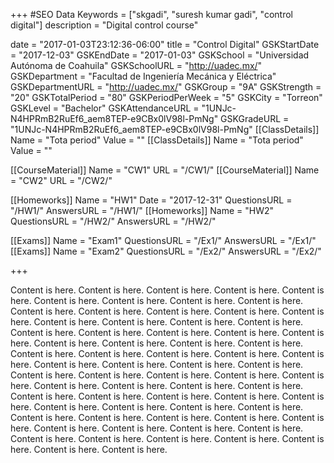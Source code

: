+++
#SEO Data
Keywords = ["skgadi", "suresh kumar gadi", "control digital"]
description = "Digital control course"


date = "2017-01-03T23:12:36-06:00"
title = "Control Digital"
GSKStartDate = "2017-12-03"
GSKEndDate = "2017-01-03"
GSKSchool = "Universidad Autónoma de Coahuila"
GSKSchoolURL = "http://uadec.mx/"
GSKDepartment = "Facultad de Ingeniería Mecánica y Eléctrica"
GSKDepartmentURL = "http://uadec.mx/"
GSKGroup = "9A"
GSKStrength = "20"
GSKTotalPeriod = "80"
GSKPeriodPerWeek = "5"
GSKCity = "Torreon"
GSKLevel = "Bachelor"
GSKAttendanceURL = "1UNJc-N4HPRmB2RuEf6_aem8TEP-e9CBx0lV98l-PmNg"
GSKGradeURL = "1UNJc-N4HPRmB2RuEf6_aem8TEP-e9CBx0lV98l-PmNg"
[[ClassDetails]]
	Name = "Tota period"
	Value = ""
[[ClassDetails]]
	Name = "Tota period"
	Value = ""

[[CourseMaterial]]
    Name = "CW1"
    URL = "/CW1/"
[[CourseMaterial]]
    Name = "CW2"
    URL = "/CW2/"

[[Homeworks]]
    Name = "HW1"
	Date = "2017-12-31"
    QuestionsURL = "/HW1/"
	AnswersURL = "/HW1/"
[[Homeworks]]
    Name = "HW2"
    QuestionsURL = "/HW2/"
	AnswersURL = "/HW2/"

[[Exams]]
    Name = "Exam1"
    QuestionsURL = "/Ex1/"
	AnswersURL = "/Ex1/"
[[Exams]]
    Name = "Exam2"
    QuestionsURL = "/Ex2/"
	AnswersURL = "/Ex2/"
	
+++

Content is here. Content is here. Content is here. Content is here. Content is here. Content is here. Content is here. Content is here. Content is here. Content is here. Content is here. Content is here. Content is here. Content is here. Content is here. Content is here. Content is here. Content is here. Content is here. Content is here. Content is here. Content is here. Content is here. Content is here. Content is here. Content is here. Content is here. Content is here. Content is here. Content is here. Content is here. Content is here. Content is here. Content is here. Content is here. Content is here. Content is here. Content is here. Content is here. Content is here. Content is here. Content is here. Content is here. Content is here. Content is here. Content is here. Content is here. Content is here. Content is here. Content is here. Content is here. Content is here. Content is here. Content is here. Content is here. Content is here. Content is here. Content is here. Content is here. Content is here. Content is here. Content is here. Content is here. Content is here. Content is here. Content is here. Content is here. Content is here. Content is here. Content is here.